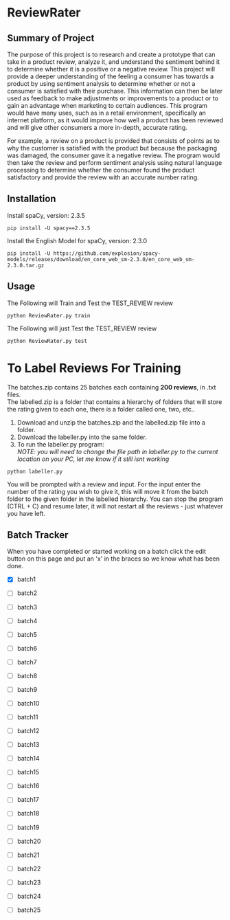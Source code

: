 # ReviewRater

## Summary of Project

   The purpose of this project is to research and create a prototype that can take in a product
review, analyze it, and understand the sentiment behind it to determine whether it is a positive or
a negative review. This project will provide a deeper understanding of the feeling a consumer has
towards a product by using sentiment analysis to determine whether or not a consumer is
satisfied with their purchase. This information can then be later used as feedback to make
adjustments or improvements to a product or to gain an advantage when marketing to certain
audiences. This program would have many uses, such as in a retail environment, specifically an
internet platform, as it would improve how well a product has been reviewed and will give other
consumers a more in-depth, accurate rating.

   For example, a review on a product is provided that consists of points as to why the
customer is satisfied with the product but because the packaging was damaged, the consumer
gave it a negative review. The program would then take the review and perform sentiment
analysis using natural language processing to determine whether the consumer found the product
satisfactory and provide the review with an accurate number rating.

## Installation

Install spaCy, version: 2.3.5

```shell
pip install -U spacy==2.3.5
```
Install the English Model for spaCy, version: 2.3.0

```shell
pip install -U https://github.com/explosion/spacy-models/releases/download/en_core_web_sm-2.3.0/en_core_web_sm-2.3.0.tar.gz
```

## Usage

The Following will Train and Test the TEST_REVIEW review
```shell
python ReviewRater.py train
```
The Following will just Test the TEST_REVIEW review
```shell
python ReviewRater.py test
```

# To Label Reviews For Training
The batches.zip contains 25 batches each containing **200 reviews**, in .txt files.<br>
The labelled.zip is a folder that contains a hierarchy of folders that will store the rating given to each one, there is a folder called one, two, etc..<br>
1. Download and unzip the batches.zip and the labelled.zip file into a folder.<br>
2. Download the labeller.py into the same folder.<br>
3. To run the labeller.py program: <br>
_NOTE: you will need to change the file path in labeller.py to the current location on your PC, let me know if it still isnt working_
```shell
python labeller.py
```
You will be prompted with a review and input. For the input enter the number of the rating you wish to give it, this will move it from the batch folder to the given folder in the labelled hierarchy. You can stop the program (CTRL + C) and resume later, it will not restart all the reviews - just whatever you have left.<br>

## Batch Tracker
When you have completed or started working on a batch click the edit button on this page and put an 'x' in the braces so we know what has been done.
- [x] batch1
- [ ] batch2
- [ ] batch3
- [ ] batch4
- [ ] batch5
- [ ] batch6
- [ ] batch7
- [ ] batch8
- [ ] batch9
- [ ] batch10
- [ ] batch11
- [ ] batch12
- [ ] batch13
- [ ] batch14
- [ ] batch15
- [ ] batch16
- [ ] batch17
- [ ] batch18
- [ ] batch19
- [ ] batch20
- [ ] batch21
- [ ] batch22
- [ ] batch23
- [ ] batch24
- [ ] batch25

